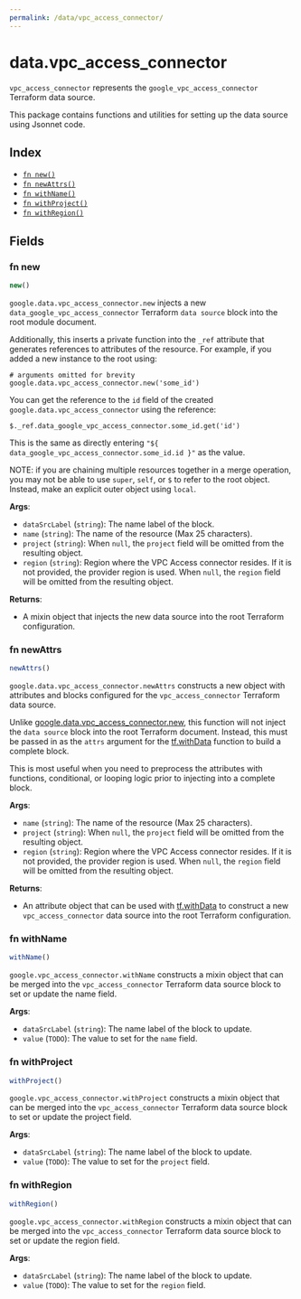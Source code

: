 ```yaml
---
permalink: /data/vpc_access_connector/
---
```


# data.vpc_access_connector

`vpc_access_connector` represents the `google_vpc_access_connector` Terraform data source.



This package contains functions and utilities for setting up the data source using Jsonnet code.


## Index

* [`fn new()`](#fn-new)
* [`fn newAttrs()`](#fn-newattrs)
* [`fn withName()`](#fn-withname)
* [`fn withProject()`](#fn-withproject)
* [`fn withRegion()`](#fn-withregion)

## Fields

### fn new

```ts
new()
```


`google.data.vpc_access_connector.new` injects a new `data_google_vpc_access_connector` Terraform `data source`
block into the root module document.

Additionally, this inserts a private function into the `_ref` attribute that generates references to attributes of the
resource. For example, if you added a new instance to the root using:

    # arguments omitted for brevity
    google.data.vpc_access_connector.new('some_id')

You can get the reference to the `id` field of the created `google.data.vpc_access_connector` using the reference:

    $._ref.data_google_vpc_access_connector.some_id.get('id')

This is the same as directly entering `"${ data_google_vpc_access_connector.some_id.id }"` as the value.

NOTE: if you are chaining multiple resources together in a merge operation, you may not be able to use `super`, `self`,
or `$` to refer to the root object. Instead, make an explicit outer object using `local`.

**Args**:
  - `dataSrcLabel` (`string`): The name label of the block.
  - `name` (`string`): The name of the resource (Max 25 characters).
  - `project` (`string`):  When `null`, the `project` field will be omitted from the resulting object.
  - `region` (`string`): Region where the VPC Access connector resides. If it is not provided, the provider region is used. When `null`, the `region` field will be omitted from the resulting object.

**Returns**:
- A mixin object that injects the new data source into the root Terraform configuration.


### fn newAttrs

```ts
newAttrs()
```


`google.data.vpc_access_connector.newAttrs` constructs a new object with attributes and blocks configured for the `vpc_access_connector`
Terraform data source.

Unlike [google.data.vpc_access_connector.new](#fn-vpcaccessconnectornew), this function will not inject the `data source`
block into the root Terraform document. Instead, this must be passed in as the `attrs` argument for the
[tf.withData](https://github.com/tf-libsonnet/core/tree/main/docs#fn-withdata) function to build a complete block.

This is most useful when you need to preprocess the attributes with functions, conditional, or looping logic prior to
injecting into a complete block.

**Args**:
  - `name` (`string`): The name of the resource (Max 25 characters).
  - `project` (`string`):  When `null`, the `project` field will be omitted from the resulting object.
  - `region` (`string`): Region where the VPC Access connector resides. If it is not provided, the provider region is used. When `null`, the `region` field will be omitted from the resulting object.

**Returns**:
  - An attribute object that can be used with [tf.withData](https://github.com/tf-libsonnet/core/tree/main/docs#fn-withdata) to construct a new `vpc_access_connector` data source into the root Terraform configuration.


### fn withName

```ts
withName()
```

`google.vpc_access_connector.withName` constructs a mixin object that can be merged into the `vpc_access_connector`
Terraform data source block to set or update the name field.



**Args**:
  - `dataSrcLabel` (`string`): The name label of the block to update.
  - `value` (`TODO`): The value to set for the `name` field.


### fn withProject

```ts
withProject()
```

`google.vpc_access_connector.withProject` constructs a mixin object that can be merged into the `vpc_access_connector`
Terraform data source block to set or update the project field.



**Args**:
  - `dataSrcLabel` (`string`): The name label of the block to update.
  - `value` (`TODO`): The value to set for the `project` field.


### fn withRegion

```ts
withRegion()
```

`google.vpc_access_connector.withRegion` constructs a mixin object that can be merged into the `vpc_access_connector`
Terraform data source block to set or update the region field.



**Args**:
  - `dataSrcLabel` (`string`): The name label of the block to update.
  - `value` (`TODO`): The value to set for the `region` field.
